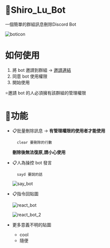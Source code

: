 # 🤖Shiro_Lu_Bot

一個簡單的群組訊息刪除Discord Bot

![boticon](https://i.imgur.com/cydSrgZ.png)

# 如何使用
 1. 將 bot 邀請到群組 -> [邀請連結](https://discord.com/api/oauth2/authorize?client_id=924884982210641931&permissions=8&scope=bot)
 2. 同意 bot 使用權限
 3. 開始使用
 
 ⭐邀請 bot 的人必須擁有該群組的管理權限
 
# 🤖功能
- 📋批量刪除訊息 -> **有管理權限的使用者才能使用**
    
        clear 要刪除的行數  

    **刪除後無法復原,請小心使用**

- 📋人為操控 bot 發言
    
        sayd 要說的話

    ![say_bot](https://i.imgur.com/yNpU6Ze.png)


- 📋指令回貼圖 

   ![react_bot](https://i.imgur.com/ftbyHlC.png)
   
   ![react_bot_2](https://i.imgur.com/E7VopSd.png)
- 更多意義不明的貼圖
  - cool 
  - 隨便
